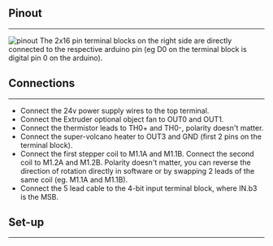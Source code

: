 ## Pinout
---
![pinout](https://github.com/hiiragii/dbt-shield/blob/master/images/MINIPINOUT.png)
The 2x16 pin terminal blocks on the right side are directly connected to the respective arduino pin (eg D0 on the terminal block is digital pin 0 on the arduino).

## Connections
---
+ Connect the 24v power supply wires to the top terminal.
+ Connect the Extruder optional object fan to OUT0 and OUT1.
+ Connect the thermistor leads to TH0+ and TH0-, polarity doesn't matter.
+ Connect the super-volcano heater to OUT3 and GND (first 2 pins on the terminal block).
+ Connect the first stepper coil to M1.1A and M1.1B. Connect the second coil to M1.2A and M1.2B. Polarity doesn't matter, you can reverse the direction of rotation directly in software or by swapping 2 leads of the same coil (eg. M1.1A and M1.1B).  
+ Connect the 5 lead cable to the 4-bit input terminal block, where IN.b3 is the MSB.

## Set-up
---